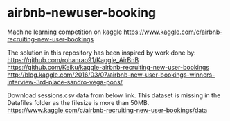 # airbnb-newuser-booking
Machine learning competition on kaggle
https://www.kaggle.com/c/airbnb-recruiting-new-user-bookings

The solution in this repository has been inspired by work done by:
https://github.com/rohanrao91/Kaggle_AirBnB
https://github.com/Keiku/kaggle-airbnb-recruiting-new-user-bookings
http://blog.kaggle.com/2016/03/07/airbnb-new-user-bookings-winners-interview-3rd-place-sandro-vega-pons/

Download sessions.csv data from below link. This dataset is missing in the Datafiles folder as the filesize is more than 50MB.
https://www.kaggle.com/c/airbnb-recruiting-new-user-bookings/data
